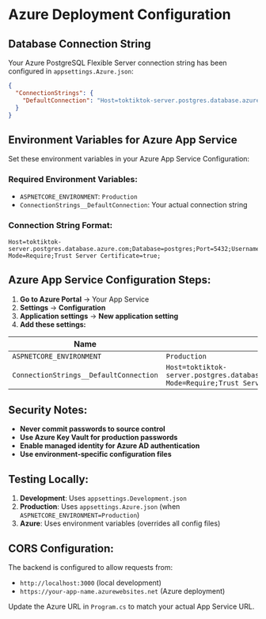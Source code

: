 # Azure Deployment Configuration

## Database Connection String

Your Azure PostgreSQL Flexible Server connection string has been configured in `appsettings.Azure.json`:

```json
{
  "ConnectionStrings": {
    "DefaultConnection": "Host=toktiktok-server.postgres.database.azure.com;Database=postgres;Port=5432;Username=mu.he1@ucalgary.ca;Password=your-password-here;SSL Mode=Require;Trust Server Certificate=true;"
  }
}
```

## Environment Variables for Azure App Service

Set these environment variables in your Azure App Service Configuration:

### Required Environment Variables:
- `ASPNETCORE_ENVIRONMENT`: `Production`
- `ConnectionStrings__DefaultConnection`: Your actual connection string

### Connection String Format:
```
Host=toktiktok-server.postgres.database.azure.com;Database=postgres;Port=5432;Username=mu.he1@ucalgary.ca;Password=YOUR_ACTUAL_PASSWORD;SSL Mode=Require;Trust Server Certificate=true;
```

## Azure App Service Configuration Steps:

1. **Go to Azure Portal** → Your App Service
2. **Settings** → **Configuration**
3. **Application settings** → **New application setting**
4. **Add these settings:**

| Name | Value |
|------|-------|
| `ASPNETCORE_ENVIRONMENT` | `Production` |
| `ConnectionStrings__DefaultConnection` | `Host=toktiktok-server.postgres.database.azure.com;Database=postgres;Port=5432;Username=mu.he1@ucalgary.ca;Password=YOUR_ACTUAL_PASSWORD;SSL Mode=Require;Trust Server Certificate=true;` |

## Security Notes:

- **Never commit passwords to source control**
- **Use Azure Key Vault for production passwords**
- **Enable managed identity for Azure AD authentication**
- **Use environment-specific configuration files**

## Testing Locally:

1. **Development**: Uses `appsettings.Development.json`
2. **Production**: Uses `appsettings.Azure.json` (when `ASPNETCORE_ENVIRONMENT=Production`)
3. **Azure**: Uses environment variables (overrides all config files)

## CORS Configuration:

The backend is configured to allow requests from:
- `http://localhost:3000` (local development)
- `https://your-app-name.azurewebsites.net` (Azure deployment)

Update the Azure URL in `Program.cs` to match your actual App Service URL.
